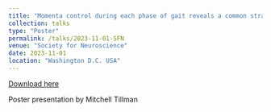 ```yaml
---
title: "Momenta control during each phase of gait reveals a common strategy between straight-line gait and 90-degree turns"
collection: talks
type: "Poster"
permalink: /talks/2023-11-01-SFN
venue: "Society for Neuroscience"
date: 2023-11-01
location: "Washington D.C. USA"
---
```


[Download here](http://mtillman14.github.io/files/poster/2023-11-01-SFN.pdf)

Poster presentation by Mitchell Tillman
